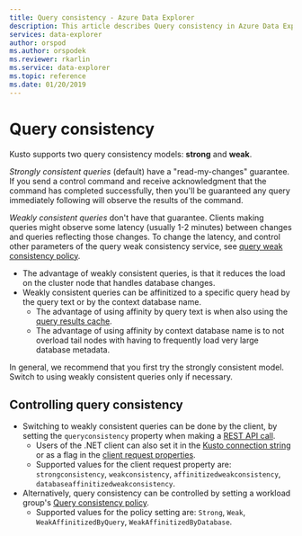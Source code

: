 ```yaml
---
title: Query consistency - Azure Data Explorer
description: This article describes Query consistency in Azure Data Explorer.
services: data-explorer
author: orspod
ms.author: orspodek
ms.reviewer: rkarlin
ms.service: data-explorer
ms.topic: reference
ms.date: 01/20/2019
---
```

# Query consistency

Kusto supports two query consistency models: **strong** and **weak**.

*Strongly consistent queries* (default) have a "read-my-changes" guarantee. 
If you send a control command and receive acknowledgment that the command has completed successfully, then you'll be guaranteed any query immediately following will observe the results of the command.

*Weakly consistent queries* don't have that guarantee. Clients making queries might observe some latency
(usually 1-2 minutes) between changes and queries reflecting those changes. To change the latency, and control other parameters of the query weak consistency service, see [query weak consistency policy](../management/query-weak-consistency-policy.md).
* The advantage of weakly consistent queries, is that it reduces the load on the cluster node that handles database changes.
* Weakly consistent queries can be affinitized to a specific query head by the query text or by the context database name.
  * The advantage of using affinity by query text is when also using the [query results cache](../query/query-results-cache.md).
  * The advantage of using affinity by context database name is to not overload tail nodes with having to frequently load very large database metadata.
 
In general, we recommend that you first try the strongly consistent model. Switch to using weakly consistent queries only if necessary.

## Controlling query consistency

* Switching to weakly consistent queries can be done by the client, by setting the `queryconsistency` property when making a [REST API call](../api/rest/request.md).
  * Users of the .NET client can also set it in the [Kusto connection string](../api/connection-strings/kusto.md) or as a flag in the [client request properties](../api/netfx/request-properties.md).
  * Supported values for the client request property are: `strongconsistency`, `weakconsistency`, `affinitizedweakconsistency`, `databaseaffinitizedweakconsistency`.
* Alternatively, query consistency can be controlled by setting a workload group's [Query consistency policy](../management/query-consistency-policy.md).
  * Supported values for the policy setting are: `Strong`, `Weak`, `WeakAffinitizedByQuery`, `WeakAffinitizedByDatabase`.

